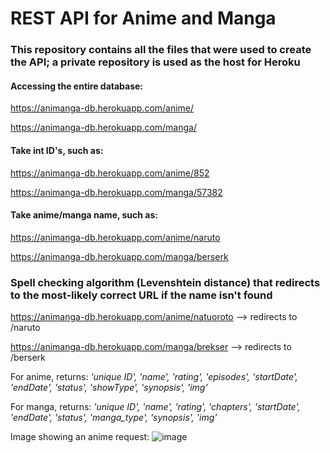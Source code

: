 # REST API for Anime and Manga

### This repository contains all the files that were used to create the API; a private repository is used as the host for Heroku

#### Accessing the entire database:
https://animanga-db.herokuapp.com/anime/

https://animanga-db.herokuapp.com/manga/

#### Take int ID's, such as:
https://animanga-db.herokuapp.com/anime/852

https://animanga-db.herokuapp.com/manga/57382

#### Take anime/manga name, such as:
https://animanga-db.herokuapp.com/anime/naruto

https://animanga-db.herokuapp.com/manga/berserk

### Spell checking algorithm (Levenshtein distance) that redirects to the most-likely correct URL if the name isn't found
https://animanga-db.herokuapp.com/anime/natuoroto --> redirects to /naruto

https://animanga-db.herokuapp.com/manga/brekser --> redirects to /berserk

For anime, returns:
_'unique ID', 'name', 'rating', 'episodes', 'startDate', 'endDate', 'status', 'showType', 'synopsis', 'img'_

For manga, returns:
_'unique ID', 'name', 'rating', 'chapters', 'startDate', 'endDate', 'status', 'manga_type', 'synopsis', 'img'_

Image showing an anime request:
![image](https://user-images.githubusercontent.com/68672661/170551817-d550549e-7e36-4b6a-a6e9-1f0e6a316ee1.png)
